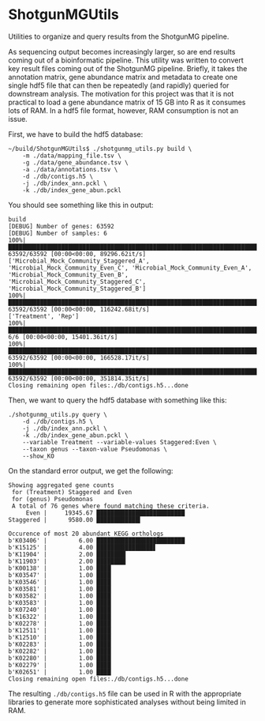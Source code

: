 # ShotgunMGUtils
Utilities to organize and query results from the ShotgunMG pipeline.

As sequencing output becomes increasingly larger, so are end results coming out of a bioinformatic pipeline. This utility was written to convert key result files coming out of the ShotgunMG pipeline. Briefly, it takes the annotation matrix, gene abundance matrix and metadata to create one single hdf5 file that can then be repeatedly (and rapidly) queried for downstream analysis. The motivation for this project was that it is not practical to load a gene abundance matrix of 15 GB into R as it consumes lots of RAM. In a hdf5 file format, however, RAM consumption is not an issue.

First, we have to build the hdf5 database:
```
~/build/ShotgunMGUtils$ ./shotgunmg_utils.py build \
    -m ./data/mapping_file.tsv \
    -g ./data/gene_abundance.tsv \
    -a ./data/annotations.tsv \
    -d ./db/contigs.h5 \
    -j ./db/index_ann.pckl \
    -k ./db/index_gene_abun.pckl
```
You should see something like this in output:
```
build
[DEBUG] Number of genes: 63592
[DEBUG] Number of samples: 6
100%|████████████████████████████████████████████████████████████████████████████████████████████████████████████████████████████████████████████████████████████████████████████████████████████████| 63592/63592 [00:00<00:00, 89296.62it/s]
['Microbial_Mock_Community_Staggered_A', 'Microbial_Mock_Community_Even_C', 'Microbial_Mock_Community_Even_A', 'Microbial_Mock_Community_Even_B', 'Microbial_Mock_Community_Staggered_C', 'Microbial_Mock_Community_Staggered_B']
100%|███████████████████████████████████████████████████████████████████████████████████████████████████████████████████████████████████████████████████████████████████████████████████████████████| 63592/63592 [00:00<00:00, 116242.68it/s]
['Treatment', 'Rep']
100%|████████████████████████████████████████████████████████████████████████████████████████████████████████████████████████████████████████████████████████████████████████████████████████████████████████| 6/6 [00:00<00:00, 15401.36it/s]
100%|███████████████████████████████████████████████████████████████████████████████████████████████████████████████████████████████████████████████████████████████████████████████████████████████| 63592/63592 [00:00<00:00, 166528.17it/s]
100%|███████████████████████████████████████████████████████████████████████████████████████████████████████████████████████████████████████████████████████████████████████████████████████████████| 63592/63592 [00:00<00:00, 351814.35it/s]
Closing remaining open files:./db/contigs.h5...done
```
Then, we want to query the hdf5 database with something like this:
```
./shotgunmg_utils.py query \
    -d ./db/contigs.h5 \
    -j ./db/index_ann.pckl \
    -k ./db/index_gene_abun.pckl \
    --variable Treatment --variable-values Staggered:Even \
    --taxon genus --taxon-value Pseudomonas \
    --show_KO
```
On the standard error output, we get the following:
```
Showing aggregated gene counts 
 for (Treatment) Staggered and Even
 for (genus) Pseudomonas
 A total of 76 genes where found matching these criteria.
     Even |     19345.67 █████████████████████████
Staggered |      9580.00 ████████████▍

Occurence of most 20 abundant KEGG orthologs
b'K03406' |         6.00 █████████████████████████
b'K15125' |         4.00 ████████████████▋
b'K11904' |         2.00 ████████▎
b'K11903' |         2.00 ████████▎
b'K00138' |         1.00 ████▏
b'K03547' |         1.00 ████▏
b'K03546' |         1.00 ████▏
b'K03581' |         1.00 ████▏
b'K03582' |         1.00 ████▏
b'K03583' |         1.00 ████▏
b'K07240' |         1.00 ████▏
b'K16322' |         1.00 ████▏
b'K02278' |         1.00 ████▏
b'K12511' |         1.00 ████▏
b'K12510' |         1.00 ████▏
b'K02283' |         1.00 ████▏
b'K02282' |         1.00 ████▏
b'K02280' |         1.00 ████▏
b'K02279' |         1.00 ████▏
b'K02651' |         1.00 ████▏
Closing remaining open files:./db/contigs.h5...done
```

The resulting ```./db/contigs.h5``` file can be used in R with the appropriate libraries to generate more sophisticated analyses without being limited in RAM.



